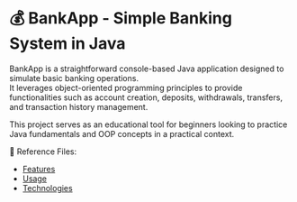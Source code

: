 # 💰 BankApp - Simple Banking System in Java

BankApp is a straightforward console-based Java application designed to simulate basic banking operations.  
It leverages object-oriented programming principles to provide functionalities such as account creation, deposits, withdrawals, transfers, and transaction history management.  

This project serves as an educational tool for beginners looking to practice Java fundamentals and OOP concepts in a practical context.

📁 Reference Files:
- [Features](./features.md)
- [Usage](./usage.md)
- [Technologies](./technologies.md)
